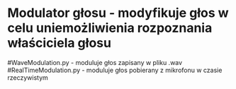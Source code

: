 # Modulator głosu - modyfikuje głos w celu uniemożliwienia rozpoznania właściciela głosu

#WaveModulation.py - moduluje głos zapisany w pliku .wav
#RealTimeModulation.py - moduluje głos pobierany z mikrofonu w czasie rzeczywistym

